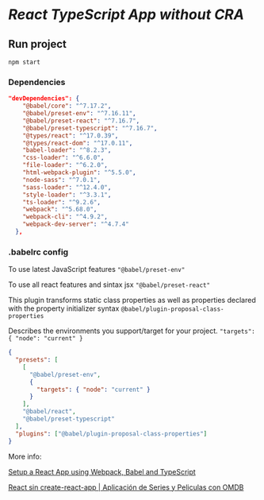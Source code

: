 # _React TypeScript App without CRA_

## Run project

`npm start`

### Dependencies

```json
"devDependencies": {
    "@babel/core": "^7.17.2",
    "@babel/preset-env": "^7.16.11",
    "@babel/preset-react": "^7.16.7",
    "@babel/preset-typescript": "^7.16.7",
    "@types/react": "^17.0.39",
    "@types/react-dom": "^17.0.11",
    "babel-loader": "^8.2.3",
    "css-loader": "^6.6.0",
    "file-loader": "^6.2.0",
    "html-webpack-plugin": "^5.5.0",
    "node-sass": "^7.0.1",
    "sass-loader": "^12.4.0",
    "style-loader": "^3.3.1",
    "ts-loader": "^9.2.6",
    "webpack": "^5.68.0",
    "webpack-cli": "^4.9.2",
    "webpack-dev-server": "^4.7.4"
  },
```

### .babelrc config

To use latest JavaScript features `"@babel/preset-env"`

To use all react features and sintax jsx `"@babel/preset-react"`

This plugin transforms static class properties as well as properties declared with the property initializer syntax `@babel/plugin-proposal-class-properties`

Describes the environments you support/target for your project. `"targets": { "node": "current" }`

```json
{
  "presets": [
    [
      "@babel/preset-env",
      {
        "targets": { "node": "current" }
      }
    ],
    "@babel/react",
    "@babel/preset-typescript"
  ],
  "plugins": ["@babel/plugin-proposal-class-properties"]
}
```

More info:

[Setup a React App using Webpack, Babel and TypeScript](https://dev.to/deadwing7x/setup-a-react-app-using-webpack-babel-and-typescript-5927)

[React sin create-react-app | Aplicación de Series y Peliculas con OMDB](https://www.youtube.com/watch?v=SJwWQATQGvc&t=2385s)
